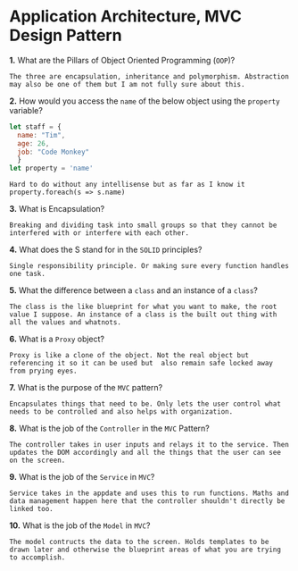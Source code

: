 # Application Architecture, MVC Design Pattern

**1.** What are the Pillars of Object Oriented Programming (`OOP`)?
<!-- enter you answer in the space below -->
```
The three are encapsulation, inheritance and polymorphism. Abstraction may also be one of them but I am not fully sure about this.
```
**2.** How would you access the `name` of the below object using the `property` variable?
```js
let staff = {
  name: "Tim",
  age: 26,
  job: "Code Monkey"
  }
let property = 'name'
```
<!-- enter you answer in the space below -->
```
Hard to do without any intellisense but as far as I know it property.foreach(s => s.name)
```
**3.** What is Encapsulation?
<!-- enter you answer in the space below -->
```
Breaking and dividing task into small groups so that they cannot be interfered with or interfere with each other. 
```
**4.** What does the S stand for in the `SOLID` principles?
<!-- enter you answer in the space below -->
```
Single responsibility principle. Or making sure every function handles one task.
```
**5.** What the difference between a `class` and an instance of a `class`?
<!-- enter you answer in the space below -->
```
The class is the like blueprint for what you want to make, the root value I suppose. An instance of a class is the built out thing with all the values and whatnots. 
```
**6.** What is a `Proxy` object?
<!-- enter you answer in the space below -->
```
Proxy is like a clone of the object. Not the real object but referencing it so it can be used but  also remain safe locked away from prying eyes. 

```

**7.** What is the purpose of the `MVC` pattern?
<!-- enter you answer in the space below -->
```
Encapsulates things that need to be. Only lets the user control what needs to be controlled and also helps with organization.
```
**8.** What is the job of the `Controller` in the `MVC` Pattern?
<!-- enter you answer in the space below -->
```
The controller takes in user inputs and relays it to the service. Then updates the DOM accordingly and all the things that the user can see on the screen.
```

**9.** What is the job of the `Service` in `MVC`?
<!-- enter you answer in the space below -->
```
Service takes in the appdate and uses this to run functions. Maths and data management happen here that the controller shouldn't directly be linked too. 
```
**10.** What is the job of the `Model` in `MVC`?
<!-- enter you answer in the space below -->
```
The model contructs the data to the screen. Holds templates to be drawn later and otherwise the blueprint areas of what you are trying to accomplish. 
```

